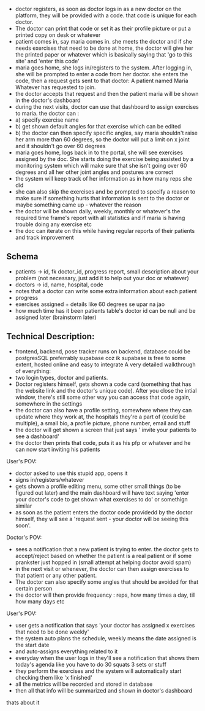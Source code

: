 - doctor registers, as soon as doctor logs in as a new doctor on the platform, they will be provided with a code. that code is unique for each doctor. 
- The doctor can print that code or set it as their profile picture or put a printed copy on desk or whatever
- patient comes in, say maria comes in. she meets the doctor and if she needs exercises that need to be done at home, the doctor will give her the printed paper or whatever which is basically saying that 'go to this site' and 'enter this code'
- maria goes home, she logs in/registers to the system. After logging in, she will be prompted to enter a code from her doctor. she enters the code, then a request gets sent to that doctor: A patient named Maria Whatever has requested to join. 
- the doctor accepts that request and then the patient maria will be shown in the doctor's dashboard
- during the next visits, doctor can use that dashboard to assign exercises to maria. the doctor can :
- a) specify exercise name
- b) get shown default angles for that exercise which can be edited
- b) the doctor can then specify specific angles, say maria shouldn't raise her arm more than 60 degrees, so the doctor will put a limit on x joint and it shouldn't go over 60 degrees
- maria goes home, logs back in to the portal, she will see exercises assigned by the doc. She starts doing the exercise being assisted by a monitoring system which will make sure that she isn't going over 60 degrees and all her other joint angles and postures are correct
- the system will keep track of her information as in how many reps she did
- she can also skip the exercises and be prompted to specify a reason to make sure if something hurts that information is sent to the doctor or maybe something came up - whatever the reason
- the doctor will be shown daily, weekly, monthly or whatever's the required time frame's report with all statistics and if maria is having trouble doing any exercise etc
- the doc can iterate on this while having regular reports of their patients and track improvement

## Schema
- patients -> id, fk doctor_id, progress report, small description about your problem (not necessary, just add it to help out your doc or whatever)
- doctors -> id, name, hospital, code
- notes that a doctor can write some extra information about each patient
- progress
- exercises assigned + details like 60 degrees se upar na jao
- how much time has it been
patients table's doctor id can be null and be assigned later
(brainstorm later)


## Technical Description:
- frontend, backend, pose tracker runs on backend, database could be postgresSQL preferrably supabase coz ik supabase is free to some extent, hosted online and easy to integrate 
A very detailed walkthrough of everything:
- two login types, doctor and patients. 
- Doctor registers himself, gets shown a code card (something that has the website link and the doctor's unique code). After you close the intial window, there's still some other way you can access that code again, somewhere in the settings
- the doctor can also have a profile setting, somewhere where they can update where they work at, the hospitals they're a part of (could be multiple), a small bio, a profile picture, phone number, email and stuff
- the doctor will get shown a screen that just says ' invite your patients to see a dashboard'
- the doctor then prints that code, puts it as his pfp or whatever and he can now start inviting his patients

User's POV:
- doctor asked to use this stupid app, opens it
- signs in/registers/whatever
- gets shown a profile editing menu, some other small things (to be figured out later) and the main dashboard will have text saying 'enter your doctor's code to get shown what exercises to do' or somethign similar
- as soon as the patient enters the doctor code providedd by the doctor himself, they will see a 'request sent - your doctor will be seeing this soon'. 

Doctor's POV:
- sees a notification that a new patient is trying to enter. the doctor gets to accept/reject based on whether the patient is a real patient or if some prankster just hopped in (small attempt at helping doctor avoid spam)
- in the next visit or whenever, the doctor can then assign exercises to that patient or any other patient.
- The doctor can also specify some angles that should be avoided for that certain person
- the doctor will then provide frequency : reps, how many times a day, till how many days etc

User's POV:
- user gets a notification that says 'your doctor has assigned x exercises that need to be done weekly'
- the system auto plans the schedule, weekly means the date assigned is the start date
- and auto-assigns everything related to it
- everyday when the user logs in they'll see a notification that shows them today's agenda like you have to do 30 squats 3 sets or stuff
- they perform the exercises and the system will automatically start checking them like 'x finished' 
-  all the metrics will be recorded and stored in database
- then all that info will be summarized and shown in doctor's dashboard

thats about it